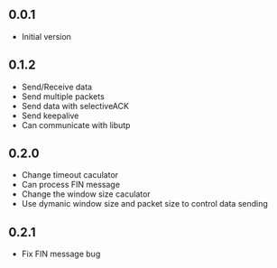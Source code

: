 ## 0.0.1

- Initial version

## 0.1.2

- Send/Receive data
- Send multiple packets
- Send data with selectiveACK
- Send keepalive
- Can communicate with libutp

## 0.2.0

- Change timeout caculator
- Can process FIN message
- Change the window size caculator
- Use dymanic window size and packet size to control data sending

## 0.2.1
- Fix FIN message bug